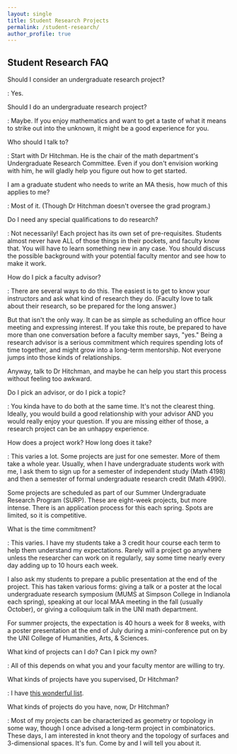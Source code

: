 ```yaml
---
layout: single
title: Student Research Projects
permalink: /student-research/
author_profile: true
---
```


<h2>Student Research FAQ</h2>

Should I consider an undergraduate research project?

: Yes.

Should I do an undergraduate research project?

: Maybe. If you enjoy mathematics and want to get a taste of what it means
  to strike out into the unknown, it might be a good experience for you.

Who should I talk to?

: Start with Dr Hitchman. He is the chair of the math department's
  Undergraduate Research Committee. Even if you don't envision working with
  him, he will gladly help you figure out how to get started.

I am a graduate student who needs to write an MA thesis, how much of this applies to me?

: Most of it. (Though Dr Hitchman doesn't oversee the grad program.)

Do I need any special qualifications to do research?

: Not necessarily! Each project has its own set of pre-requisites. Students
almost never have ALL of those things in their pockets, and faculty know that.
You will have to learn something new in any case. You should discuss the
possible background with your potential faculty mentor and see how to make it
work.

How do I pick a faculty advisor?

: There are several ways to do this. The easiest is to get to know your
  instructors and ask what kind of research they do. (Faculty love to talk
  about their research, so be prepared for the long answer.)

  But that isn't the only way. It can be as simple as scheduling an office hour
  meeting and expressing interest. If you take this route, be prepared to
  have more than one conversation before a faculty member says, "yes." Being
  a research advisor is a serious commitment which requires spending lots of
  time together, and might grow into a long-term mentorship. Not everyone jumps
  into those kinds of relationships.

  Anyway, talk to Dr Hitchman, and maybe he can help you start this process
  without feeling too awkward.

Do I pick an advisor, or do I pick a topic?

: You kinda have to do both at the same time. It's not the clearest thing.
Ideally, you would build a good relationship with your advisor AND you would
really enjoy your question. If you are missing either of those, a research project can be an unhappy experience.

How does a project work? How long does it take?

: This varies a lot. Some projects are just for one semester. More of them take
a whole year. Usually, when I have undergraduate students work with me, I ask
them to sign up for a semester of independent study (Math 4198) and then a
semester of formal undergraduate research credit (Math 4990).

  Some projects are scheduled as part of our Summer Undergraduate Research
Program (SURP). These are eight-week projects, but more intense. There is an
application process for this each spring. Spots are limited, so it is competitive.

What is the time commitment?

: This varies. I have my students take a 3 credit hour course each term to help
them understand my expectations. Rarely will a project go anywhere unless the
researcher can work on it regularly, say some time nearly every day adding up to 10 hours each week.

  I also ask my students to prepare a public presentation at the end of the
project. This has taken various forms: giving a talk or a poster at the local
undergraduate research symposium (MUMS at Simpson College in Indianola each
spring), speaking at our local MAA meeting in the fall (usually October), or
giving a colloquium talk in the UNI math department.

  For summer projects, the expectation is 40 hours a week for 8 weeks, with a
  poster presentation at the end of July during a mini-conference put on by
  the UNI College of Humanities, Arts, & Sciences.

What kind of projects can I do? Can I pick my own?

: All of this depends on what you and your faculty mentor are willing to try.

What kinds of projects have you supervised, Dr Hitchman?

: I have <a href="/ugr-projects/">this wonderful list</a>.

What kinds of projects do you have, now, Dr Hitchman?

: Most of my projects can be characterized as geometry or topology in some
way, though I once advised a long-term project in combinatorics. These days, I
am interested in knot theory and the topology of surfaces and 3-dimensional
spaces. It's fun. Come by and I will tell you about it.
